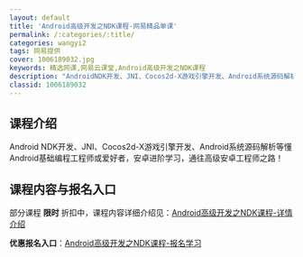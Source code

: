 ```yaml
---
layout: default
title: 'Android高级开发之NDK课程-网易精品单课'
permalink: /:categories/:title/
categories: wangyi2
tags: 网易提供
cover: 1006189032.jpg
keywords: 精选网课,网易云课堂,Android高级开发之NDK课程
description: "AndroidNDK开发、JNI、Cocos2d-X游戏引擎开发、Android系统源码解析等懂Android基础编程工程师或爱好者，安卓进阶学习，通往高级安卓工程师之路！Android高级"
classid: 1006189032
---
```


## 课程介绍

Android NDK开发、JNI、Cocos2d-X游戏引擎开发、Android系统源码解析等懂Android基础编程工程师或爱好者，安卓进阶学习，通往高级安卓工程师之路！

## 课程内容与报名入口

部分课程 **限时** 折扣中，课程内容详细介绍见：[Android高级开发之NDK课程-详情介绍](https://study.163.com/course/introduction/1006189032.htm?share=1&shareId=1025206652&utm_campaign=share&utm_medium=iphoneShare&utm_source=&utm_u=1025206652)

**优惠报名入口**：[Android高级开发之NDK课程-报名学习](https://study.163.com/course/introduction/1006189032.htm?share=1&shareId=1025206652&utm_campaign=share&utm_medium=iphoneShare&utm_source=&utm_u=1025206652)

